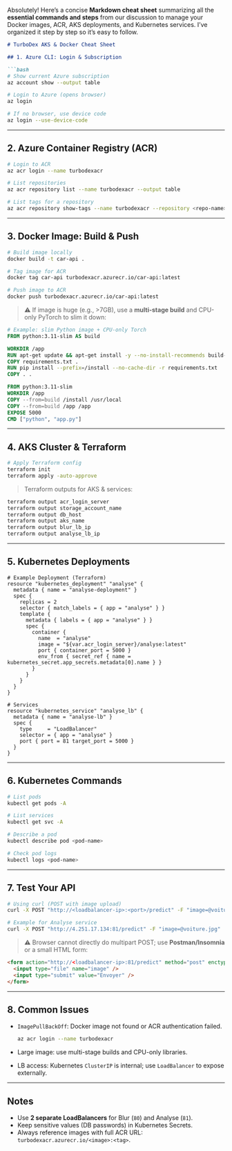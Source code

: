 Absolutely! Here’s a concise **Markdown cheat sheet** summarizing all the **essential commands and steps** from our discussion to manage your Docker images, ACR, AKS deployments, and Kubernetes services. I’ve organized it step by step so it’s easy to follow.

````markdown
# TurboDex AKS & Docker Cheat Sheet

## 1. Azure CLI: Login & Subscription

```bash
# Show current Azure subscription
az account show --output table

# Login to Azure (opens browser)
az login

# If no browser, use device code
az login --use-device-code
````

---

## 2. Azure Container Registry (ACR)

```bash
# Login to ACR
az acr login --name turbodexacr

# List repositories
az acr repository list --name turbodexacr --output table

# List tags for a repository
az acr repository show-tags --name turbodexacr --repository <repo-name>
```

---

## 3. Docker Image: Build & Push

```bash
# Build image locally
docker build -t car-api .

# Tag image for ACR
docker tag car-api turbodexacr.azurecr.io/car-api:latest

# Push image to ACR
docker push turbodexacr.azurecr.io/car-api:latest
```

> ⚠️ If image is huge (e.g., >7GB), use a **multi-stage build** and CPU-only PyTorch to slim it down:

```dockerfile
# Example: slim Python image + CPU-only Torch
FROM python:3.11-slim AS build

WORKDIR /app
RUN apt-get update && apt-get install -y --no-install-recommends build-essential libgl1 libglib2.0-0 && rm -rf /var/lib/apt/lists/*
COPY requirements.txt .
RUN pip install --prefix=/install --no-cache-dir -r requirements.txt
COPY . .

FROM python:3.11-slim
WORKDIR /app
COPY --from=build /install /usr/local
COPY --from=build /app /app
EXPOSE 5000
CMD ["python", "app.py"]
```

---

## 4. AKS Cluster & Terraform

```bash
# Apply Terraform config
terraform init
terraform apply -auto-approve
```

> Terraform outputs for AKS & services:

```bash
terraform output acr_login_server
terraform output storage_account_name
terraform output db_host
terraform output aks_name
terraform output blur_lb_ip
terraform output analyse_lb_ip
```

---

## 5. Kubernetes Deployments

```hcl
# Example Deployment (Terraform)
resource "kubernetes_deployment" "analyse" {
  metadata { name = "analyse-deployment" }
  spec {
    replicas = 2
    selector { match_labels = { app = "analyse" } }
    template {
      metadata { labels = { app = "analyse" } }
      spec {
        container {
          name  = "analyse"
          image = "${var.acr_login_server}/analyse:latest"
          port { container_port = 5000 }
          env_from { secret_ref { name = kubernetes_secret.app_secrets.metadata[0].name } }
        }
      }
    }
  }
}

# Services
resource "kubernetes_service" "analyse_lb" {
  metadata { name = "analyse-lb" }
  spec {
    type     = "LoadBalancer"
    selector = { app = "analyse" }
    port { port = 81 target_port = 5000 }
  }
}
```

---

## 6. Kubernetes Commands

```bash
# List pods
kubectl get pods -A

# List services
kubectl get svc -A

# Describe a pod
kubectl describe pod <pod-name>

# Check pod logs
kubectl logs <pod-name>
```

---

## 7. Test Your API

```bash
# Using curl (POST with image upload)
curl -X POST "http://<loadbalancer-ip>:<port>/predict" -F "image=@voiture.jpg"

# Example for Analyse service
curl -X POST "http://4.251.17.134:81/predict" -F "image=@voiture.jpg"
```

> ⚠️ Browser cannot directly do multipart POST; use **Postman/Insomnia** or a small HTML form:

```html
<form action="http://<loadbalancer-ip>:81/predict" method="post" enctype="multipart/form-data">
  <input type="file" name="image" />
  <input type="submit" value="Envoyer" />
</form>
```

---

## 8. Common Issues

* `ImagePullBackOff`: Docker image not found or ACR authentication failed.

  ```bash
  az acr login --name turbodexacr
  ```
* Large image: use multi-stage builds and CPU-only libraries.
* LB access: Kubernetes `ClusterIP` is internal; use `LoadBalancer` to expose externally.

---

## Notes

* Use **2 separate LoadBalancers** for Blur (`80`) and Analyse (`81`).
* Keep sensitive values (DB passwords) in Kubernetes Secrets.
* Always reference images with full ACR URL: `turbodexacr.azurecr.io/<image>:<tag>`.

```
```
